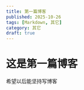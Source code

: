 ```yaml
---
title: 第一篇博客
published: 2025-10-26
tags: [Markdown, 其它]
category: 其它
draft: true
---
```


# 这是第一篇博客

希望以后能坚持写博客
